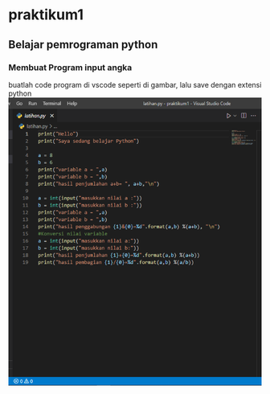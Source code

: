 # praktikum1

## Belajar pemrograman python

### Membuat Program input angka
buatlah code program di vscode seperti di gambar, lalu save dengan extensi python
![Gambar 1](ss/1.png)